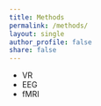 ```yaml
---
title: Methods
permalink: /methods/
layout: single
author_profile: false
share: false
---
```


* VR
* EEG
* fMRI